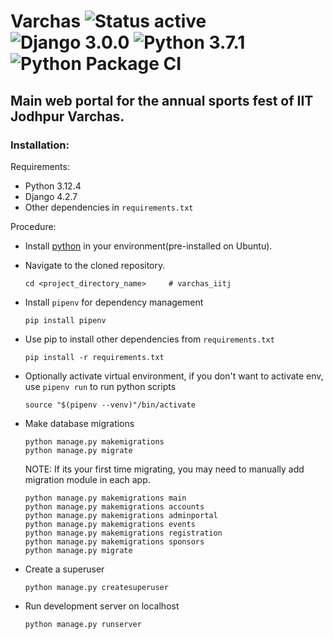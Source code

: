 # Varchas ![Status active](https://img.shields.io/badge/Status-active%20development-2eb3c1.svg) ![Django 3.0.0](https://img.shields.io/badge/Django-3.0.0-green.svg) ![Python 3.7.1](https://img.shields.io/badge/Python-3.7.1-blue.svg) ![Python Package CI](https://github.com/devlup-labs/varchas/workflows/Python%20package/badge.svg)

## Main web portal for the annual sports fest of IIT Jodhpur Varchas.

### Installation:

Requirements:

- Python 3.12.4
- Django 4.2.7
- Other dependencies in `requirements.txt`

Procedure:

- Install [python](https://www.python.org/downloads/) in your environment(pre-installed on Ubuntu).
- Navigate to the cloned repository.
  ```
  cd <project_directory_name>     # varchas_iitj
  ```
- Install `pipenv` for dependency management
  ```
  pip install pipenv
  ```
- Use pip to install other dependencies from `requirements.txt`

  ```
  pip install -r requirements.txt
  ```

- Optionally activate virtual environment, if you don't want to activate env, use `pipenv run` to run python scripts

  ```
  source "$(pipenv --venv)"/bin/activate
  ```

- Make database migrations
  ```
  python manage.py makemigrations
  python manage.py migrate
  ```
  NOTE: If its your first time migrating, you may need to manually add migration module in each app.
  ```
  python manage.py makemigrations main
  python manage.py makemigrations accounts
  python manage.py makemigrations adminportal
  python manage.py makemigrations events
  python manage.py makemigrations registration
  python manage.py makemigrations sponsors
  python manage.py migrate
  ```
- Create a superuser
  ```
  python manage.py createsuperuser
  ```
- Run development server on localhost
  ```
  python manage.py runserver
  ```
